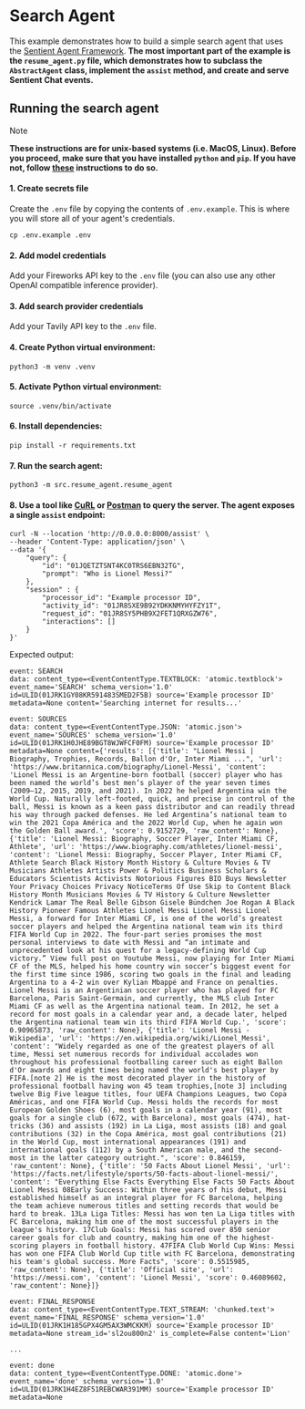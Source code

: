 # Search Agent
This example demonstrates how to build a simple search agent that uses the [Sentient Agent Framework](https://github.com/sentient-agi/Sentient-Agent-Framework). **The most important part of the example is the `resume_agent.py` file, which demonstrates how to subclass the `AbstractAgent` class, implement the `assist` method, and create and serve Sentient Chat events.**

## Running the search agent
> [!NOTE]
> **These instructions are for unix-based systems (i.e. MacOS, Linux). Before you proceed, make sure that you have installed `python` and `pip`. If you have not, follow [these](https://packaging.python.org/en/latest/tutorials/installing-packages/) instructions to do so.**

#### 1. Create secrets file
Create the `.env` file by copying the contents of `.env.example`. This is where you will store all of your agent's credentials.
```
cp .env.example .env
```

#### 2. Add model credentials
Add your Fireworks API key to the `.env` file (you can also use any other OpenAI compatible inference provider).

#### 3. Add search provider credentials
Add your Tavily API key to the `.env` file.

#### 4. Create Python virtual environment:
```
python3 -m venv .venv
```

#### 5. Activate Python virtual environment:
```
source .venv/bin/activate
```

#### 6. Install dependencies:
```
pip install -r requirements.txt
```

#### 7. Run the search agent:
```
python3 -m src.resume_agent.resume_agent
```

#### 8. Use a tool like [CuRL](https://curl.se/) or [Postman](https://www.postman.com/) to query the server. The agent exposes a single `assist` endpoint:
```
curl -N --location 'http://0.0.0.0:8000/assist' \
--header 'Content-Type: application/json' \
--data '{
    "query": {
        "id": "01JQETZTSNT4KC0TRS6EBN32TG",
        "prompt": "Who is Lionel Messi?"
    },
    "session" : {
        "processor_id": "Example processor ID",
        "activity_id": "01JR8SXE9B92YDKKNMYHYFZY1T",
        "request_id": "01JR8SY5PHB9X2FET1QRXGZW76",
        "interactions": []
    }
}'
```
Expected output:
```
event: SEARCH
data: content_type=<EventContentType.TEXTBLOCK: 'atomic.textblock'> event_name='SEARCH' schema_version='1.0' id=ULID(01JRK1GY08KR591483SMED2F5B) source='Example processor ID' metadata=None content='Searching internet for results...'

event: SOURCES
data: content_type=<EventContentType.JSON: 'atomic.json'> event_name='SOURCES' schema_version='1.0' id=ULID(01JRK1H0JHE89BGT8WJWFCF0FM) source='Example processor ID' metadata=None content={'results': [{'title': "Lionel Messi | Biography, Trophies, Records, Ballon d'Or, Inter Miami ...", 'url': 'https://www.britannica.com/biography/Lionel-Messi', 'content': 'Lionel Messi is an Argentine-born football (soccer) player who has been named the world’s best men’s player of the year seven times (2009–12, 2015, 2019, and 2021). In 2022 he helped Argentina win the World Cup. Naturally left-footed, quick, and precise in control of the ball, Messi is known as a keen pass distributor and can readily thread his way through packed defenses. He led Argentina’s national team to win the 2021 Copa América and the 2022 World Cup, when he again won the Golden Ball award.', 'score': 0.9152729, 'raw_content': None}, {'title': 'Lionel Messi: Biography, Soccer Player, Inter Miami CF, Athlete', 'url': 'https://www.biography.com/athletes/lionel-messi', 'content': 'Lionel Messi: Biography, Soccer Player, Inter Miami CF, Athlete Search Black History Month History & Culture Movies & TV Musicians Athletes Artists Power & Politics Business Scholars & Educators Scientists Activists Notorious Figures BIO Buys Newsletter Your Privacy Choices Privacy NoticeTerms Of Use Skip to Content Black History Month Musicians Movies & TV History & Culture Newsletter Kendrick Lamar The Real Belle Gibson Gisele Bündchen Joe Rogan A Black History Pioneer Famous Athletes Lionel Messi Lionel Messi Lionel Messi, a forward for Inter Miami CF, is one of the world’s greatest soccer players and helped the Argentina national team win its third FIFA World Cup in 2022. The four-part series promises the most personal interviews to date with Messi and “an intimate and unprecedented look at his quest for a legacy-defining World Cup victory.” View full post on Youtube Messi, now playing for Inter Miami CF of the MLS, helped his home country win soccer’s biggest event for the first time since 1986, scoring two goals in the final and leading Argentina to a 4-2 win over Kylian Mbappé and France on penalties. Lionel Messi is an Argentinian soccer player who has played for FC Barcelona, Paris Saint-Germain, and currently, the MLS club Inter Miami CF as well as the Argentina national team. In 2012, he set a record for most goals in a calendar year and, a decade later, helped the Argentina national team win its third FIFA World Cup.', 'score': 0.90965873, 'raw_content': None}, {'title': 'Lionel Messi - Wikipedia', 'url': 'https://en.wikipedia.org/wiki/Lionel_Messi', 'content': "Widely regarded as one of the greatest players of all time, Messi set numerous records for individual accolades won throughout his professional footballing career such as eight Ballon d'Or awards and eight times being named the world's best player by FIFA.[note 2] He is the most decorated player in the history of professional football having won 45 team trophies,[note 3] including twelve Big Five league titles, four UEFA Champions Leagues, two Copa Américas, and one FIFA World Cup. Messi holds the records for most European Golden Shoes (6), most goals in a calendar year (91), most goals for a single club (672, with Barcelona), most goals (474), hat-tricks (36) and assists (192) in La Liga, most assists (18) and goal contributions (32) in the Copa América, most goal contributions (21) in the World Cup, most international appearances (191) and international goals (112) by a South American male, and the second-most in the latter category outright.", 'score': 0.846159, 'raw_content': None}, {'title': '50 Facts About Lionel Messi', 'url': 'https://facts.net/lifestyle/sports/50-facts-about-lionel-messi/', 'content': "Everything Else Facts Everything Else Facts 50 Facts About Lionel Messi 08Early Success: Within three years of his debut, Messi established himself as an integral player for FC Barcelona, helping the team achieve numerous titles and setting records that would be hard to break. 13La Liga Titles: Messi has won ten La Liga titles with FC Barcelona, making him one of the most successful players in the league's history. 17Club Goals: Messi has scored over 850 senior career goals for club and country, making him one of the highest-scoring players in football history. 47FIFA Club World Cup Wins: Messi has won one FIFA Club World Cup title with FC Barcelona, demonstrating his team's global success. More Facts", 'score': 0.5515985, 'raw_content': None}, {'title': 'Official site', 'url': 'https://messi.com', 'content': 'Lionel Messi', 'score': 0.46089602, 'raw_content': None}]}

event: FINAL_RESPONSE
data: content_type=<EventContentType.TEXT_STREAM: 'chunked.text'> event_name='FINAL_RESPONSE' schema_version='1.0' id=ULID(01JRK1H185GPX4GM5AX3WMCKKM) source='Example processor ID' metadata=None stream_id='sl2ou800n2' is_complete=False content='Lion'

...

event: done
data: content_type=<EventContentType.DONE: 'atomic.done'> event_name='done' schema_version='1.0' id=ULID(01JRK1H4EZ8F51REBCWAR391MM) source='Example processor ID' metadata=None

```